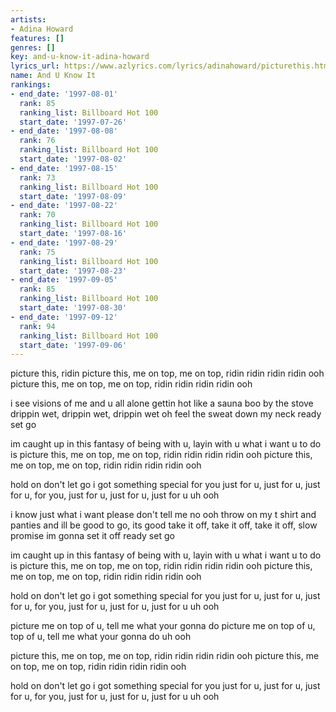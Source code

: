 ```yaml
---
artists:
- Adina Howard
features: []
genres: []
key: and-u-know-it-adina-howard
lyrics_url: https://www.azlyrics.com/lyrics/adinahoward/picturethis.html
name: And U Know It
rankings:
- end_date: '1997-08-01'
  rank: 85
  ranking_list: Billboard Hot 100
  start_date: '1997-07-26'
- end_date: '1997-08-08'
  rank: 76
  ranking_list: Billboard Hot 100
  start_date: '1997-08-02'
- end_date: '1997-08-15'
  rank: 73
  ranking_list: Billboard Hot 100
  start_date: '1997-08-09'
- end_date: '1997-08-22'
  rank: 70
  ranking_list: Billboard Hot 100
  start_date: '1997-08-16'
- end_date: '1997-08-29'
  rank: 75
  ranking_list: Billboard Hot 100
  start_date: '1997-08-23'
- end_date: '1997-09-05'
  rank: 85
  ranking_list: Billboard Hot 100
  start_date: '1997-08-30'
- end_date: '1997-09-12'
  rank: 94
  ranking_list: Billboard Hot 100
  start_date: '1997-09-06'
---
```



picture this, ridin
picture this, me on top, me on top, ridin ridin ridin ridin ooh
picture this, me on top, me on top, ridin ridin ridin ridin ooh



i see visions of me and u all alone
gettin hot like a sauna boo by the stove
drippin wet, drippin wet, drippin wet oh
feel the sweat down my neck ready set go



im caught up in this fantasy of being with u, layin with u what i want u to do is
picture this, me on top, me on top, ridin ridin ridin ridin ooh
picture this, me on top, me on top, ridin ridin ridin ridin ooh

hold on don't let go i got something special for you just for u, just for u, just for u, for you, just for u, just for u, just for u uh ooh



i know just what i want please don't tell me no ooh
throw on my t shirt and panties and ill be good to go, its good
take it off, take it off, take it off, slow
promise im gonna set it off ready set go



im caught up in this fantasy of being with u, layin with u what i want u to do is
picture this, me on top, me on top, ridin ridin ridin ridin ooh
picture this, me on top, me on top, ridin ridin ridin ridin ooh

hold on don't let go i got something special for you just for u, just for u, just for u, for you, just for u, just for u, just for u uh ooh



picture me on top of u, tell me what your gonna do
picture me on top of u, top of u, tell me what your gonna do uh ooh



picture this, me on top, me on top, ridin ridin ridin ridin ooh
picture this, me on top, me on top, ridin ridin ridin ridin ooh

hold on don't let go i got something special for you just for u, just for u, just for u, for you, just for u, just for u, just for u uh ooh



